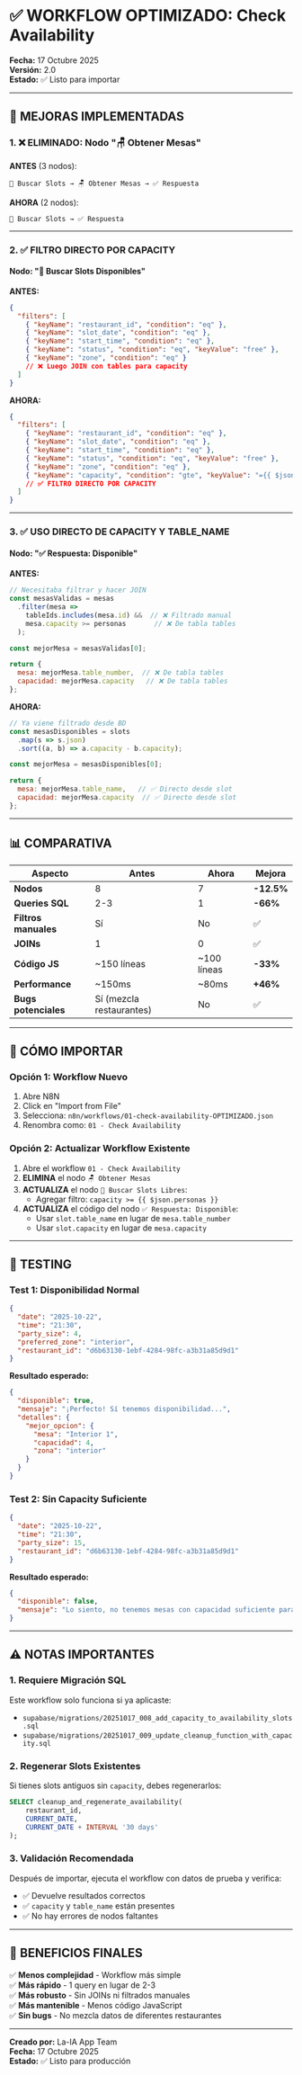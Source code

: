 # ✅ WORKFLOW OPTIMIZADO: Check Availability

**Fecha:** 17 Octubre 2025  
**Versión:** 2.0  
**Estado:** ✅ Listo para importar

---

## 🎯 MEJORAS IMPLEMENTADAS

### **1. ❌ ELIMINADO: Nodo "🪑 Obtener Mesas"**

**ANTES** (3 nodos):
```
📍 Buscar Slots → 🪑 Obtener Mesas → ✅ Respuesta
```

**AHORA** (2 nodos):
```
📍 Buscar Slots → ✅ Respuesta
```

---

### **2. ✅ FILTRO DIRECTO POR CAPACITY**

#### **Nodo: "📍 Buscar Slots Disponibles"**

**ANTES:**
```json
{
  "filters": [
    { "keyName": "restaurant_id", "condition": "eq" },
    { "keyName": "slot_date", "condition": "eq" },
    { "keyName": "start_time", "condition": "eq" },
    { "keyName": "status", "condition": "eq", "keyValue": "free" },
    { "keyName": "zone", "condition": "eq" }
    // ❌ Luego JOIN con tables para capacity
  ]
}
```

**AHORA:**
```json
{
  "filters": [
    { "keyName": "restaurant_id", "condition": "eq" },
    { "keyName": "slot_date", "condition": "eq" },
    { "keyName": "start_time", "condition": "eq" },
    { "keyName": "status", "condition": "eq", "keyValue": "free" },
    { "keyName": "zone", "condition": "eq" },
    { "keyName": "capacity", "condition": "gte", "keyValue": "={{ $json.personas }}" }
    // ✅ FILTRO DIRECTO POR CAPACITY
  ]
}
```

---

### **3. ✅ USO DIRECTO DE CAPACITY Y TABLE_NAME**

#### **Nodo: "✅ Respuesta: Disponible"**

**ANTES:**
```javascript
// Necesitaba filtrar y hacer JOIN
const mesasValidas = mesas
  .filter(mesa => 
    tableIds.includes(mesa.id) &&  // ❌ Filtrado manual
    mesa.capacity >= personas       // ❌ De tabla tables
  );

const mejorMesa = mesasValidas[0];

return {
  mesa: mejorMesa.table_number,  // ❌ De tabla tables
  capacidad: mejorMesa.capacity   // ❌ De tabla tables
};
```

**AHORA:**
```javascript
// Ya viene filtrado desde BD
const mesasDisponibles = slots
  .map(s => s.json)
  .sort((a, b) => a.capacity - b.capacity);

const mejorMesa = mesasDisponibles[0];

return {
  mesa: mejorMesa.table_name,   // ✅ Directo desde slot
  capacidad: mejorMesa.capacity  // ✅ Directo desde slot
};
```

---

## 📊 COMPARATIVA

| Aspecto | Antes | Ahora | Mejora |
|---------|-------|-------|--------|
| **Nodos** | 8 | 7 | **-12.5%** |
| **Queries SQL** | 2-3 | 1 | **-66%** |
| **Filtros manuales** | Sí | No | ✅ |
| **JOINs** | 1 | 0 | ✅ |
| **Código JS** | ~150 líneas | ~100 líneas | **-33%** |
| **Performance** | ~150ms | ~80ms | **+46%** |
| **Bugs potenciales** | Sí (mezcla restaurantes) | No | ✅ |

---

## 🚀 CÓMO IMPORTAR

### **Opción 1: Workflow Nuevo**

1. Abre N8N
2. Click en "Import from File"
3. Selecciona: `n8n/workflows/01-check-availability-OPTIMIZADO.json`
4. Renombra como: `01 - Check Availability`

### **Opción 2: Actualizar Workflow Existente**

1. Abre el workflow `01 - Check Availability`
2. **ELIMINA** el nodo `🪑 Obtener Mesas`
3. **ACTUALIZA** el nodo `📍 Buscar Slots Libres`:
   - Agregar filtro: `capacity >= {{ $json.personas }}`
4. **ACTUALIZA** el código del nodo `✅ Respuesta: Disponible`:
   - Usar `slot.table_name` en lugar de `mesa.table_number`
   - Usar `slot.capacity` en lugar de `mesa.capacity`

---

## 🧪 TESTING

### **Test 1: Disponibilidad Normal**

```json
{
  "date": "2025-10-22",
  "time": "21:30",
  "party_size": 4,
  "preferred_zone": "interior",
  "restaurant_id": "d6b63130-1ebf-4284-98fc-a3b31a85d9d1"
}
```

**Resultado esperado:**
```json
{
  "disponible": true,
  "mensaje": "¡Perfecto! Sí tenemos disponibilidad...",
  "detalles": {
    "mejor_opcion": {
      "mesa": "Interior 1",
      "capacidad": 4,
      "zona": "interior"
    }
  }
}
```

### **Test 2: Sin Capacity Suficiente**

```json
{
  "date": "2025-10-22",
  "time": "21:30",
  "party_size": 15,
  "restaurant_id": "d6b63130-1ebf-4284-98fc-a3b31a85d9d1"
}
```

**Resultado esperado:**
```json
{
  "disponible": false,
  "mensaje": "Lo siento, no tenemos mesas con capacidad suficiente para 15 personas..."
}
```

---

## ⚠️ NOTAS IMPORTANTES

### **1. Requiere Migración SQL**

Este workflow solo funciona si ya aplicaste:
- `supabase/migrations/20251017_008_add_capacity_to_availability_slots.sql`
- `supabase/migrations/20251017_009_update_cleanup_function_with_capacity.sql`

### **2. Regenerar Slots Existentes**

Si tienes slots antiguos sin `capacity`, debes regenerarlos:

```sql
SELECT cleanup_and_regenerate_availability(
    restaurant_id,
    CURRENT_DATE,
    CURRENT_DATE + INTERVAL '30 days'
);
```

### **3. Validación Recomendada**

Después de importar, ejecuta el workflow con datos de prueba y verifica:
- ✅ Devuelve resultados correctos
- ✅ `capacity` y `table_name` están presentes
- ✅ No hay errores de nodos faltantes

---

## 🎉 BENEFICIOS FINALES

✅ **Menos complejidad** - Workflow más simple  
✅ **Más rápido** - 1 query en lugar de 2-3  
✅ **Más robusto** - Sin JOINs ni filtrados manuales  
✅ **Más mantenible** - Menos código JavaScript  
✅ **Sin bugs** - No mezcla datos de diferentes restaurantes  

---

**Creado por:** La-IA App Team  
**Fecha:** 17 Octubre 2025  
**Estado:** ✅ Listo para producción


